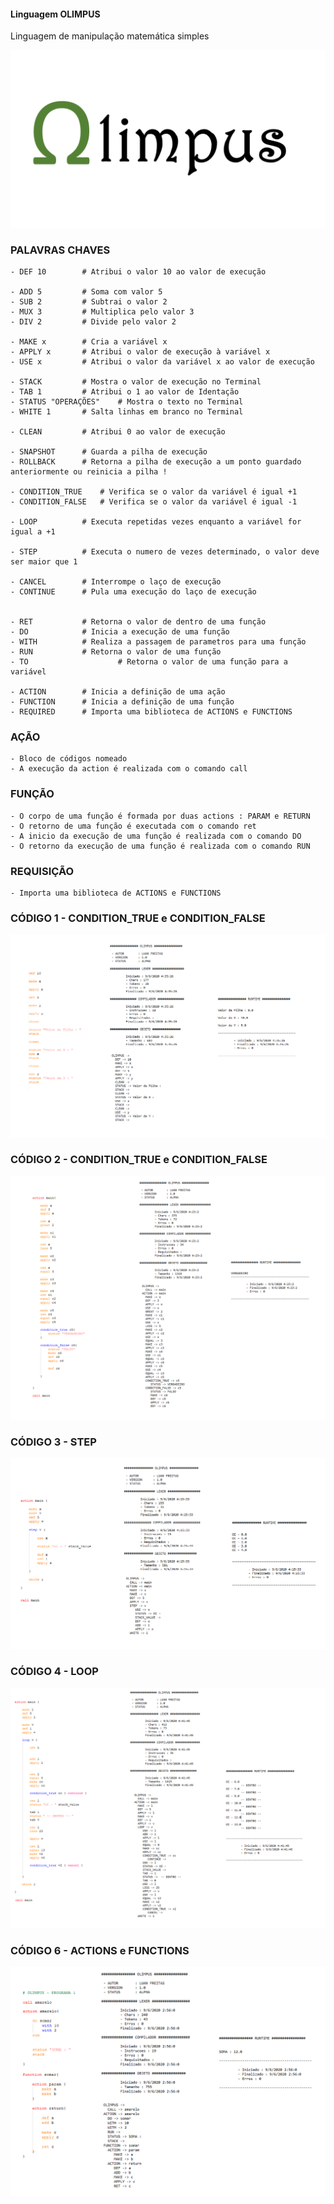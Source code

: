 #### Linguagem OLIMPUS


Linguagem de manipulação matemática simples

 
![Olimpus](https://github.com/luandkg/Olimpus/blob/master/res/P0.png)


### PALAVRAS CHAVES

	- DEF 10		# Atribui o valor 10 ao valor de execução
	
	- ADD 5			# Soma com valor 5
	- SUB 2			# Subtrai o valor 2
	- MUX 3			# Multiplica pelo valor 3
	- DIV 2			# Divide pelo valor 2
	
	- MAKE x 		# Cria a variável x
	- APPLY x 		# Atribui o valor de execução à variável x
	- USE x 		# Atribui o valor da variável x ao valor de execução
	
	- STACK			# Mostra o valor de execução no Terminal
	- TAB 1			# Atribui o 1 ao valor de Identação 
	- STATUS "OPERAÇÕES"	# Mostra o texto no Terminal
	- WHITE 1		# Salta linhas em branco no Terminal
	
	- CLEAN			# Atribui 0 ao valor de execução
	
	- SNAPSHOT		# Guarda a pilha de execução
	- ROLLBACK		# Retorna a pilha de execução a um ponto guardado anteriormente ou reinicia a pilha !
	
	- CONDITION_TRUE	# Verifica se o valor da variável é igual +1
	- CONDITION_FALSE	# Verifica se o valor da variável é igual -1
	
	- LOOP			# Executa repetidas vezes enquanto a variável for igual a +1
	
	- STEP			# Executa o numero de vezes determinado, o valor deve ser maior que 1
	
	- CANCEL		# Interrompe o laço de execução
	- CONTINUE		# Pula uma execução do laço de execução
	

	- RET			# Retorna o valor de dentro de uma função
	- DO			# Inicia a execução de uma função
	- WITH			# Realiza a passagem de parametros para uma função
	- RUN			# Retorna o valor de uma função
	- TO                    # Retorna o valor de uma função para a variável

	- ACTION		# Inicia a definição de uma ação
	- FUNCTION		# Inicia a definição de uma função
	- REQUIRED		# Importa uma biblioteca de ACTIONS e FUNCTIONS
	
	
### AÇÃO

	- Bloco de códigos nomeado
	- A execução da action é realizada com o comando call

### FUNÇÃO

	- O corpo de uma função é formada por duas actions : PARAM e RETURN
	- O retorno de uma função é executada com o comando ret
	- A inicio da execução de uma função é realizada com o comando DO
	- O retorno da execução de uma função é realizada com o comando RUN
	
### REQUISIÇÃO

	- Importa uma biblioteca de ACTIONS e FUNCTIONS

### CÓDIGO 1 - CONDITION_TRUE e CONDITION_FALSE

![Olimpus](https://github.com/luandkg/Olimpus/blob/master/res/P1.png)

### CÓDIGO 2 - CONDITION_TRUE e CONDITION_FALSE

![Olimpus](https://github.com/luandkg/Olimpus/blob/master/res/P2.png)

### CÓDIGO 3 - STEP

![Olimpus](https://github.com/luandkg/Olimpus/blob/master/res/P3.png)

### CÓDIGO 4 - LOOP

![Olimpus](https://github.com/luandkg/Olimpus/blob/master/res/P4.png)

### CÓDIGO 6 - ACTIONS e FUNCTIONS

![Olimpus](https://github.com/luandkg/Olimpus/blob/master/res/P5.png)


